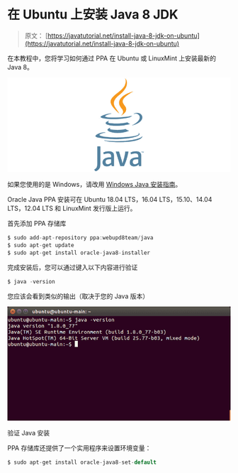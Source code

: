 # 在 Ubuntu 上安装 Java 8 JDK

> 原文： [https://javatutorial.net/install-java-8-jdk-on-ubuntu](https://javatutorial.net/install-java-8-jdk-on-ubuntu)

在本教程中，您将学习如何通过 PPA 在 Ubuntu 或 LinuxMint 上安装最新的 Java 8。

![java-featured-image](img/e0db051dedc1179e7424b6d998a6a772.jpg)

如果您使用的是 Windows，请改用 [Windows Java 安装指南](https://javatutorial.net/simple-java-example)。

Oracle Java PPA 安装可在 Ubuntu 18.04 LTS，16.04 LTS，15.10、14.04 LTS，12.04 LTS 和 LinuxMint 发行版上运行。

首先添加 PPA 存储库

```java
$ sudo add-apt-repository ppa:webupd8team/java
$ sudo apt-get update
$ sudo apt-get install oracle-java8-installer
```

完成安装后，您可以通过键入以下内容进行验证

```java
$ java -version
```

您应该会看到类似的输出（取决于您的 Java 版本）

![Verify Java installation](img/09c7cb5ba6c1498ecef547b35abbdbfe.jpg)

验证 Java 安装

PPA 存储库还提供了一个实用程序来设置环境变量：

```java
$ sudo apt-get install oracle-java8-set-default
```